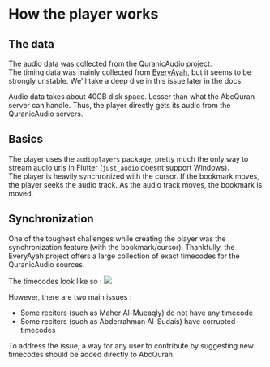 # How the player works

## The data
The audio data was collected from the [QuranicAudio](https://quranicaudio.com/) project.<br>
The timing data was mainly collected from [EveryAyah](https://everyayah.com/data/timings_files/), but it seems to be strongly unstable. We'll take a deep dive in this issue later in the docs.<br>

Audio data takes about 40GB disk space. Lesser than what the AbcQuran server can handle. Thus, the player directly gets its audio from the QuranicAudio servers.

## Basics
The player uses the `audioplayers` package, pretty much the only way to stream audio urls in Flutter (`just_audio` doesnt support Windows).<br>
The player is heavily synchronized with the cursor. If the bookmark moves, the player seeks the audio track. As the audio track moves, the bookmark is moved.<br>

## Synchronization
One of the toughest challenges while creating the player was the synchronization feature (with the bookmark/cursor). Thankfully, the EveryAyah project offers a large collection of exact timecodes for the QuranicAudio sources.

The timecodes look like so :
<img src="https://i.imgur.com/r33niJe.png">

However, there are two main issues :
- Some reciters (such as Maher Al-Mueaqly) do not have any timecode
- Some reciters (such as Abderrahman Al-Sudais) have corrupted timecodes

To address the issue, a way for any user to contribute by suggesting new timecodes should be added directly to AbcQuran.
